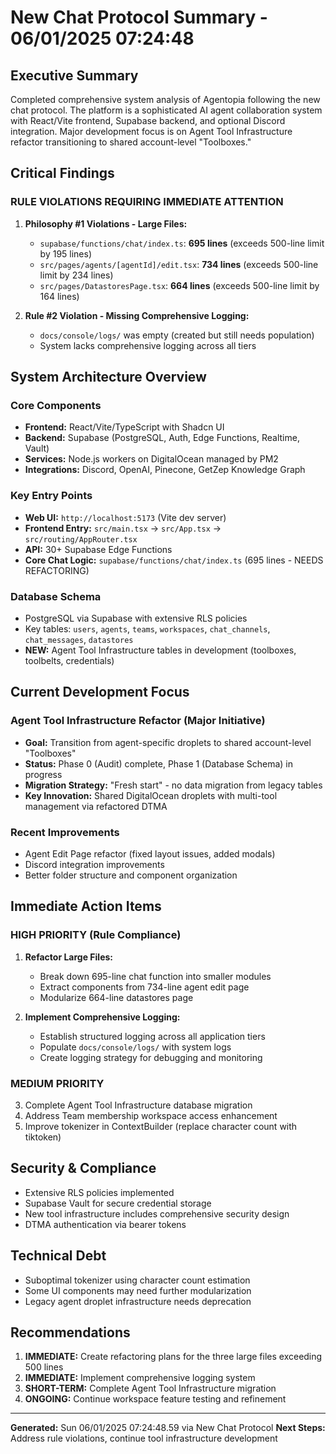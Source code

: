# New Chat Protocol Summary - 06/01/2025 07:24:48

## Executive Summary

Completed comprehensive system analysis of Agentopia following the new chat protocol. The platform is a sophisticated AI agent collaboration system with React/Vite frontend, Supabase backend, and optional Discord integration. Major development focus is on Agent Tool Infrastructure refactor transitioning to shared account-level "Toolboxes."

## Critical Findings

### **RULE VIOLATIONS REQUIRING IMMEDIATE ATTENTION**

1. **Philosophy #1 Violations - Large Files:**
   - `supabase/functions/chat/index.ts`: **695 lines** (exceeds 500-line limit by 195 lines)
   - `src/pages/agents/[agentId]/edit.tsx`: **734 lines** (exceeds 500-line limit by 234 lines)  
   - `src/pages/DatastoresPage.tsx`: **664 lines** (exceeds 500-line limit by 164 lines)

2. **Rule #2 Violation - Missing Comprehensive Logging:**
   - `docs/console/logs/` was empty (created but still needs population)
   - System lacks comprehensive logging across all tiers

## System Architecture Overview

### **Core Components**
- **Frontend:** React/Vite/TypeScript with Shadcn UI
- **Backend:** Supabase (PostgreSQL, Auth, Edge Functions, Realtime, Vault)
- **Services:** Node.js workers on DigitalOcean managed by PM2
- **Integrations:** Discord, OpenAI, Pinecone, GetZep Knowledge Graph

### **Key Entry Points**
- **Web UI:** `http://localhost:5173` (Vite dev server)
- **Frontend Entry:** `src/main.tsx` → `src/App.tsx` → `src/routing/AppRouter.tsx`
- **API:** 30+ Supabase Edge Functions
- **Core Chat Logic:** `supabase/functions/chat/index.ts` (695 lines - NEEDS REFACTORING)

### **Database Schema**
- PostgreSQL via Supabase with extensive RLS policies
- Key tables: `users`, `agents`, `teams`, `workspaces`, `chat_channels`, `chat_messages`, `datastores`
- **NEW:** Agent Tool Infrastructure tables in development (toolboxes, toolbelts, credentials)

## Current Development Focus

### **Agent Tool Infrastructure Refactor (Major Initiative)**
- **Goal:** Transition from agent-specific droplets to shared account-level "Toolboxes"
- **Status:** Phase 0 (Audit) complete, Phase 1 (Database Schema) in progress
- **Migration Strategy:** "Fresh start" - no data migration from legacy tables
- **Key Innovation:** Shared DigitalOcean droplets with multi-tool management via refactored DTMA

### **Recent Improvements**
- Agent Edit Page refactor (fixed layout issues, added modals)
- Discord integration improvements
- Better folder structure and component organization

## Immediate Action Items

### **HIGH PRIORITY (Rule Compliance)**
1. **Refactor Large Files:**
   - Break down 695-line chat function into smaller modules
   - Extract components from 734-line agent edit page
   - Modularize 664-line datastores page

2. **Implement Comprehensive Logging:**
   - Establish structured logging across all application tiers
   - Populate `docs/console/logs/` with system logs
   - Create logging strategy for debugging and monitoring

### **MEDIUM PRIORITY**
3. Complete Agent Tool Infrastructure database migration
4. Address Team membership workspace access enhancement
5. Improve tokenizer in ContextBuilder (replace character count with tiktoken)

## Security & Compliance
- Extensive RLS policies implemented
- Supabase Vault for secure credential storage
- New tool infrastructure includes comprehensive security design
- DTMA authentication via bearer tokens

## Technical Debt
- Suboptimal tokenizer using character count estimation
- Some UI components may need further modularization
- Legacy agent droplet infrastructure needs deprecation

## Recommendations

1. **IMMEDIATE:** Create refactoring plans for the three large files exceeding 500 lines
2. **IMMEDIATE:** Implement comprehensive logging system
3. **SHORT-TERM:** Complete Agent Tool Infrastructure migration
4. **ONGOING:** Continue workspace feature testing and refinement

---
**Generated:** Sun 06/01/2025 07:24:48.59 via New Chat Protocol
**Next Steps:** Address rule violations, continue tool infrastructure development 